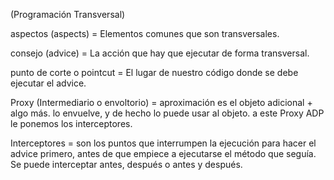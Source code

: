 
(Programación Transversal)

aspectos (aspects) = Elementos comunes que son transversales.

consejo (advice) = La acción  que hay que ejecutar de forma transversal.

punto de corte o pointcut = El lugar de nuestro código donde se debe ejecutar el advice.

Proxy (Intermediario o envoltorio) = aproximación es el objeto adicional + algo más. lo envuelve, y de hecho lo puede usar al objeto. a este Proxy ADP le ponemos los interceptores.

Interceptores = son los puntos que interrumpen la ejecución para hacer el advice primero, antes de que empiece a ejecutarse el método que seguía. Se puede interceptar antes, después o antes y después.




